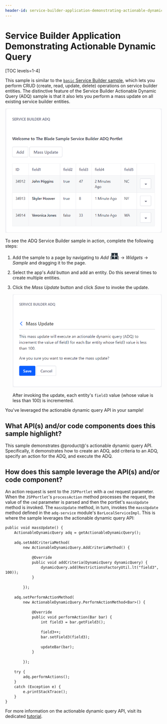 ```yaml
---
header-id: service-builder-application-demonstrating-actionable-dynamic-query
---
```


# Service Builder Application Demonstrating Actionable Dynamic Query

[TOC levels=1-4]

This sample is similar to the
[`basic` Service Builder sample](https://github.com/liferay/liferay-blade-samples/tree/7.1/gradle/apps/service-builder/basic),
which lets you perform CRUD (create, read, update, delete) operations on service
builder entities. The distinctive feature of the Service Builder Actionable
Dynamic Query (ADQ) sample is that it also lets you perform a mass update on all
existing service builder entities.

![Figure 1: This sample provides options to add entities and perform a mass update.](../../../../images/adq-sample.png)

To see the ADQ Service Builder sample in action, complete the following steps:

1.  Add the sample to a page by navigating to *Add*
    (![Add](../../../../images/icon-control-menu-add.png)) &rarr; *Widgets* &rarr;
    *Sample* and dragging it to the page.

2.  Select the app's *Add* button and add an entity. Do this several times to
    create multiple entities.

3.  Click the *Mass Update* button and click *Save* to invoke the update.

    ![Figure 2: Clicking the *Save* button executes the mass update.](../../../../images/adq-sample-mass-update.png)

    After invoking the update, each entity's `field3` value (whose value is less
    than 100) is incremented.

You've leveraged the actionable dynamic query API in your sample!

## What API(s) and/or code components does this sample highlight?

This sample demonstrates @product@'s actionable dynamic query API. Specifically,
it demonstrates how to create an ADQ, add criteria to an ADQ, specify an action
for the ADQ, and execute the ADQ.

## How does this sample leverage the API(s) and/or code component?

An action request is sent to the `JSPPortlet` with a `cmd` request parameter.
When the `JSPPortlet`'s `processAction` method processes the request, the value
of the `cmd` parameter is parsed and then the portlet's `massUpdate` method is
invoked. The `massUpdate` method, in turn, invokes the `massUpdate` method
defined in the `adq-service` module's `BarLocalServiceImpl`. This is where the
sample leverages the actionable dynamic query API:

    public void massUpdate() {
        ActionableDynamicQuery adq = getActionableDynamicQuery();

        adq.setAddCriteriaMethod(
            new ActionableDynamicQuery.AddCriteriaMethod() {

                @Override
                public void addCriteria(DynamicQuery dynamicQuery) {
                    dynamicQuery.add(RestrictionsFactoryUtil.lt("field3", 100));
                }

            });

        adq.setPerformActionMethod(
            new ActionableDynamicQuery.PerformActionMethod<Bar>() {

                @Override
                public void performAction(Bar bar) {
                    int field3 = bar.getField3();

                    field3++;
                    bar.setField3(field3);

                    updateBar(bar);
                }

            });

        try {
            adq.performActions();
        }
        catch (Exception e) {
            e.printStackTrace();
        }
    }

For more information on the actionable dynamic query API, visit its dedicated
[tutorial](/docs/7-0/tutorials/-/knowledge_base/t/dynamic-query#actionable-dynamic-queries).
